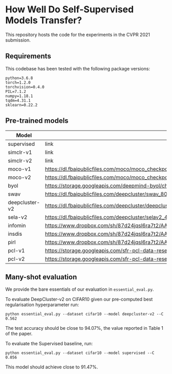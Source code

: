 # How Well Do Self-Supervised Models Transfer?
This repository hosts the code for the experiments in the CVPR 2021 submission.

## Requirements
This codebase has been tested with the following package versions:
```
python=3.6.8
torch=1.2.0
torchvision=0.4.0
PIL=7.1.2
numpy=1.18.1
tqdm=4.31.1
sklearn=0.22.2
```

## Pre-trained models

| Model | URL |
|-------|-----|
| supervised | link |
| simclr-v1 | link |
| simclr-v2 | link |
| moco-v1 | https://dl.fbaipublicfiles.com/moco/moco_checkpoints/moco_v1_200ep/moco_v1_200ep_pretrain.pth.tar |
| moco-v2 | https://dl.fbaipublicfiles.com/moco/moco_checkpoints/moco_v2_800ep/moco_v2_800ep_pretrain.pth.tar |
| byol | https://storage.googleapis.com/deepmind-byol/checkpoints/pretrain_res50x1.pkl |
| swav | https://dl.fbaipublicfiles.com/deepcluster/swav_800ep_pretrain.pth.tar |
| deepcluster-v2 | https://dl.fbaipublicfiles.com/deepcluster/deepclusterv2_800ep_pretrain.pth.tar |
| sela-v2 | https://dl.fbaipublicfiles.com/deepcluster/selav2_400ep_pretrain.pth.tar |
| infomin | https://www.dropbox.com/sh/87d24jqsl6ra7t2/AAAzMTynP3Qc8mIE4XWkgILUa/InfoMin_800.pth |
| insdis | https://www.dropbox.com/sh/87d24jqsl6ra7t2/AACcsSIt1_Njv7GsmsuzZ6Sta/InsDis.pth |
| pirl | https://www.dropbox.com/sh/87d24jqsl6ra7t2/AADN4jKnvTI0U5oT6hTmQZz8a/PIRL.pth |
| pcl-v1 | https://storage.googleapis.com/sfr-pcl-data-research/PCL_checkpoint/PCL_v1_epoch200.pth.tar |
| pcl-v2 | https://storage.googleapis.com/sfr-pcl-data-research/PCL_checkpoint/PCL_v2_epoch200.pth.tar |

## Many-shot evaluation
We provide the bare essentials of our evaluation in `essential_eval.py`.

To evaluate DeepCluster-v2 on CIFAR10 given our pre-computed best regularisation hyperparameter run:
```
python essential_eval.py --dataset cifar10 --model deepcluster-v2 --C 0.562
```
The test accuracy should be close to 94.07%, the value reported in Table 1 of the paper.

To evaluate the Supervised baseline, run:
```
python essential_eval.py --dataset cifar10 --model supervised --C 0.056
```
This model should achieve close to  91.47%.
